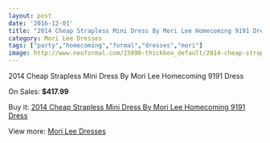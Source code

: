 ```yaml
---
layout: post
date: '2016-12-01'
title: "2014 Cheap Strapless Mini Dress By Mori Lee Homecoming 9191 Dress"
category: Mori Lee Dresses
tags: ["party","homecoming","formal","dresses","mori"]
image: http://www.neoformal.com/15896-thickbox_default/2014-cheap-strapless-mini-dress-by-mori-lee-homecoming-9191-dress.jpg
---
```

2014 Cheap Strapless Mini Dress By Mori Lee Homecoming 9191 Dress

On Sales: **$417.99**
<a href="https://www.neoformal.com/en/mori-lee-dresses-2014/5317-2014-cheap-strapless-mini-dress-by-mori-lee-homecoming-9191-dress.html"><amp-img layout="responsive" width="600" height="600" src="//www.neoformal.com/15896-thickbox_default/2014-cheap-strapless-mini-dress-by-mori-lee-homecoming-9191-dress.jpg" alt="2014 Cheap Strapless Mini Dress By Mori Lee Homecoming 9191 Dress 0" /></a>
<a href="https://www.neoformal.com/en/mori-lee-dresses-2014/5317-2014-cheap-strapless-mini-dress-by-mori-lee-homecoming-9191-dress.html"><amp-img layout="responsive" width="600" height="600" src="//www.neoformal.com/15898-thickbox_default/2014-cheap-strapless-mini-dress-by-mori-lee-homecoming-9191-dress.jpg" alt="2014 Cheap Strapless Mini Dress By Mori Lee Homecoming 9191 Dress 1" /></a>
<a href="https://www.neoformal.com/en/mori-lee-dresses-2014/5317-2014-cheap-strapless-mini-dress-by-mori-lee-homecoming-9191-dress.html"><amp-img layout="responsive" width="600" height="600" src="//www.neoformal.com/15897-thickbox_default/2014-cheap-strapless-mini-dress-by-mori-lee-homecoming-9191-dress.jpg" alt="2014 Cheap Strapless Mini Dress By Mori Lee Homecoming 9191 Dress 2" /></a>

Buy it: [2014 Cheap Strapless Mini Dress By Mori Lee Homecoming 9191 Dress](https://www.neoformal.com/en/mori-lee-dresses-2014/5317-2014-cheap-strapless-mini-dress-by-mori-lee-homecoming-9191-dress.html "2014 Cheap Strapless Mini Dress By Mori Lee Homecoming 9191 Dress")

View more: [Mori Lee Dresses](https://www.neoformal.com/en/62-mori-lee-dresses-2014 "Mori Lee Dresses")